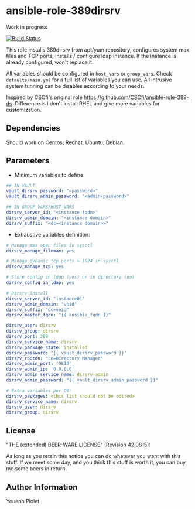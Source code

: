 ansible-role-389dirsrv
======================

Work in progress

[![Build Status](https://travis-ci.org/uZer/ansible-role-389dirsrv.svg?branch=master)](https://travis-ci.org/uZer/ansible-role-389dirsrv)

This role installs 389dirsrv from apt/yum repository, configures system
max files and TCP ports, installs / configure ldap instance.
If the instance is already configured, won't replace it.

All variables should be configured in `host_vars` or `group_vars`. Check
`defaults/main.yml` for a full list of variables you can use. All intrusive
system tunning can be disables according to your needs.

Inspired by CSCfi's original role https://github.com/CSCfi/ansible-role-389-ds.
Difference is I don't install RHEL and give more variables for customization.

Dependencies
------------
Should work on Centos, Redhat, Ubuntu, Debian.

Parameters
----------

- Minimum variables to define:

```yaml
## IN VAULT
vault_dirsrv_password: "<password>"
vault_dirsrv_admin_password: "<admin-password>"

## IN GROUP_VARS/HOST_VARS
dirsrv_server_id: "<instance fqdn>"
dirsrv_admin_domain: "<instance domain>"
dirsrv_suffix: "<dc=<instance domain>>"
```

- Exhaustive variables definition:

```yaml
# Manage max open files in sysctl
dirsrv_manage_filemax: yes

# Manage dynamic tcp ports > 1024 in sysctl
dirsrv_manage_tcp: yes

# Store config in ldap (yes) or in directory (no)
dirsrv_config_in_ldap: yes

# Dirsrv install
dirsrv_server_id: "instance01"
dirsrv_admin_domain: "void"
dirsrv_suffix: "dc=void"
dirsrv_master_fqdn: "{{ ansible_fqdn }}"

dirsrv_user: dirsrv
dirsrv_group: dirsrv
dirsrv_port: 389
dirsrv_service_name: dirsrv
dirsrv_package_state: installed
dirsrv_password: "{{ vault_dirsrv_password }}"
dirsrv_rootdn: "cn=Directory Manager"
dirsrv_admin_port: '9830'
dirsrv_admin_ip: '0.0.0.0'
dirsrv_admin_service_name: dirsrv-admin
dirsrv_admin_password: "{{ vault_dirsrv_admin_password }}"

# Extra variables per OS:
dirsrv_packages: <this list should not be edited>
dirsrv_service_name: dirsrv
dirsrv_user: dirsrv
dirsrv_group: dirsrv
```

License
-------
"THE (extended) BEER-WARE LICENSE" (Revision 42.0815):

As long as you retain this notice you can do whatever you want with this stuff.
If we meet some day, and you think this stuff is worth it, you can buy me some
beers in return.

Author Information
------------------
Youenn Piolet
